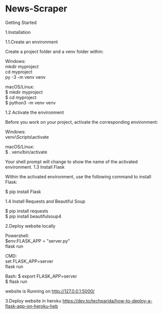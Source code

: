 # News-Scraper

Getting Started

1.Installation

1.1.Create an environment

Create a project folder and a venv folder within:

Windows: \
mkdir myproject \
cd myproject \
py -3 -m venv venv

macOS/Linux: \
$ mkdir myproject \
$ cd myproject \
$ python3 -m venv venv

1.2 Activate the environment

Before you work on your project, activate the corresponding environment:

Windows: \
venv\Scripts\activate

macOS/Linux: \
$ . venv/bin/activate

Your shell prompt will change to show the name of the activated environment.
1.3 Install Flask

Within the activated environment, use the following command to install Flask:

$ pip install Flask

1.4 Install Requests and Beautiful Soup 

$ pip install requests \
$ pip install beautifulsoup4 

2.Deploy website locally

Powershell: \
$env:FLASK_APP = "server.py" \
flask run 

CMD: \
set FLASK_APP=server \
flask run 

Bash:
$ export FLASK_APP=server \
$ flask run 

website is Running on http://127.0.0.1:5000/

3.Deploy website in heroku
https://dev.to/techparida/how-to-deploy-a-flask-app-on-heroku-heb


